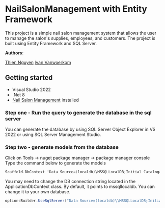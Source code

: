 # NailSalonManagement with Entity Framework

This project is a simple nail salon management system that allows the user to manage the salon's supplies, employees, and customers. 
The project is built using Entity Framework and SQL Server.

**Authors:**

[Thien Nguyen](https://github.com/bluestar7589)
[Ivan Vanwoerkom](https://github.com/ScottProgrammer88)


## Getting started

- Visual Studio 2022
- .Net 8
- [Nail Salon Management](NailSalonManagement.sql) installed

### Step one - Run the query to generate the database in the sql server
You can generate the database by using SQL Server Object Explorer in VS 2022 or using SQL Server Management Studio.

### Step two - generate models from the database

Click on Tools -> nuget package manager -> package manager console
Type the command below to generate the models
```csharp
Scaffold-DbContext 'Data Source=(localdb)\MSSQLLocalDB;Initial Catalog=NailSalon' Microsoft.EntityFrameworkCore.SqlServer
```

You may need to change the DB connection string located in the ApplicationDbContext class.
By default, it points to mssqllocaldb. You can change it to your own database.
```csharp
optionsBuilder.UseSqlServer("Data Source=(localdb)\\MSSQLLocalDB;Initial Catalog=NailSalon");
```

